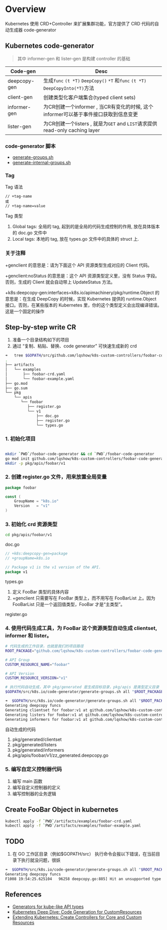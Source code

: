 # Overview 

Kubernetes 使用 CRD+Controller 来扩展集群功能，官方提供了 CRD 代码的自动生成器 code-generator

## Kubernetes code-generator

> 其中 informer-gen 和 lister-gen 是构建 controller 的基础

| Code-gen     | Desc                                                         |
| ------------ | ------------------------------------------------------------ |
| deepcopy-gen | 生成`func` `(t *T)` `DeepCopy()` `*T` 和`func` `(t *T)` `DeepCopyInto(*T)`方法 |
| client-gen   | 创建类型化客户端集合(typed client sets)                      |
| informer-gen | 为CR创建一个informer , 当CR有变化的时候, 这个informer可以基于事件接口获取到信息变更 |
| lister-gen   | 为CR创建一个listers , 就是为`GET` and `LIST`请求提供read-only caching layer |


### code-generator 脚本

- [generate-groups.sh](https://github.com/kubernetes/code-generator/blob/master/generate-groups.sh)
- [generate-internal-groups.sh](https://github.com/kubernetes/code-generator/blob/master/generate-internal-groups.sh)

### Tag

Tag 语法

```
// +tag-name 
或
// +tag-name=value
```

Tag 类型

1. Global tags: 全局的 tag, 起到的是全局的代码生成控制的作用, 放在具体版本的 doc.go 文件中
2. Local tags: 本地的 tag, 放在 types.go 文件中的具体的 struct 上.

### 关于注释

+genclient 的意思是：请为下面这个 API 资源类型生成对应的 Client 代码。

+genclient:noStatus 的意思是：这个 API 资源类型定义里，没有 Status 字段。否则，生成的 Client 就会自动带上 UpdateStatus 方法。

+k8s:deepcopy-gen:interfaces=k8s.io/apimachinery/pkg/runtime.Object 的意思是：在生成 DeepCopy 的时候，实现 Kubernetes 提供的 runtime.Object 接口。否则，在某些版本的 Kubernetes 里，你的这个类型定义会出现编译错误。这是一个固定的操作

## Step-by-step write CR

1. 准备一个目录结构如下的项目
2. 通过 “复制、粘贴、替换、code generator” 可快速生成新的 crd

```bash
➜   tree $GOPATH/src/github.com/lqshow/k8s-custom-controllers/foobar-code-generator
.
├── artifacts
│   └── examples
│       ├── foobar-crd.yaml
│       └── foobar-example.yaml
├── go.mod
├── go.sum
└── pkg
    └── apis
       └── foobar
          ├── register.go
          └── v1
              ├── doc.go
              ├── register.go
              └── types.go 
```

### 1. 初始化项目
```bash

mkdir `PWD`/foobar-code-generator && cd `PWD`/foobar-code-generator
go mod init github.com/lqshow/k8s-custom-controllers/foobar-code-generator
mkdir -p pkg/apis/foobar/v1
```

### 2. 创建 register.go 文件，用来放置全局变量

```go
package foobar

const (
	GroupName = "k8s.io"
	Version   = "v1"
)
```
### 3. 初始化 crd 资源类型

```bash
cd pkg/apis/foobar/v1
```

doc.go
```go
// +k8s:deepcopy-gen=package
// +groupName=k8s.io

// Package v1 is the v1 version of the API.
package v1
```

types.go

1. 定义 FooBar 类型的具体内容
2. +genclient 只需要写在 FooBar 类型上，而不用写在 FooBarList 上。因为 FooBarList 只是一个返回值类型，FooBar 才是“主类型”。


register.go


### 4. 使用代码生成工具，为 FooBar 这个资源类型自动生成 clientset, informer 和 lister。

```bash
# 代码生成的工作目录，也就是我们的项目路径
ROOT_PACKAGE="github.com/lqshow/k8s-custom-controllers/foobar-code-generator"

# API Group
CUSTOM_RESOURCE_NAME="foobar"

# API Version
CUSTOM_RESOURCE_VERSION="v1"

# 执行代码自动生成，其中 pkg/generated 是生成目标目录，pkg/apis 是类型定义目录
$GOPATH/src/k8s.io/code-generator/generate-groups.sh all "$ROOT_PACKAGE/pkg/generated" "$ROOT_PACKAGE/pkg/apis" "$CUSTOM_RESOURCE_NAME:$CUSTOM_RESOURCE_VERSION"
```

```bash
➜  $GOPATH/src/k8s.io/code-generator/generate-groups.sh all "$ROOT_PACKAGE/pkg/generated" "$ROOT_PACKAGE/pkg/apis" "$CUSTOM_RESOURCE_NAME:$CUSTOM_RESOURCE_VERSION"
Generating deepcopy funcs
Generating clientset for foobar:v1 at github.com/lqshow/k8s-custom-controllers/foobar-code-generator/pkg/generated/clientset
Generating listers for foobar:v1 at github.com/lqshow/k8s-custom-controllers/foobar-code-generator/pkg/generated/listers
Generating informers for foobar:v1 at github.com/lqshow/k8s-custom-controllers/foobar-code-generator/pkg/generated/informers
```

自动生成的代码
1. pkg/generated/clientset
2. pkg/generated/listers
3. pkg/generated/informers
4. pkg/apis/foobar/v1/zz_generated.deepcopy.go
       
### 5. 编写自定义控制器代码

1. 编写 main 函数
2. 编写自定义控制器的定义
3. 编写控制器的业务逻辑

## Create FooBar Object in kubernetes

```bash
kubectl apply -f `PWD`/artifacts/examples/foobar-crd.yaml
kubectl apply -f `PWD`/artifacts/examples/foobar-example.yaml
```

## TODO

1. 在 GO 工作区目录（例如$GOPATH/src） 执行命令会报以下错误，在当前目录下执行就没问题，很妖

```bash
➜  $GOPATH/src/k8s.io/code-generator/generate-groups.sh all "$ROOT_PACKAGE/pkg/generated" "$ROOT_PACKAGE/pkg/apis" "$CUSTOM_RESOURCE_NAME:$CUSTOM_RESOURCE_VERSION"
Generating deepcopy funcs
F1008 19:54:25.625104   96258 deepcopy.go:885] Hit an unsupported type invalid type for invalid type, from github.com/lqshow/k8s-custom-controllers/foobar-code-generator/pkg/apis/foobar/v1.FooBar
```

## References

- [Generators for kube-like API types](https://github.com/kubernetes/code-generator)
- [Kubernetes Deep Dive: Code Generation for CustomResources](https://blog.openshift.com/kubernetes-deep-dive-code-generation-customresources/)
- [Extending Kubernetes: Create Controllers for Core and Custom Resources](https://medium.com/@trstringer/create-kubernetes-controllers-for-core-and-custom-resources-62fc35ad64a3)